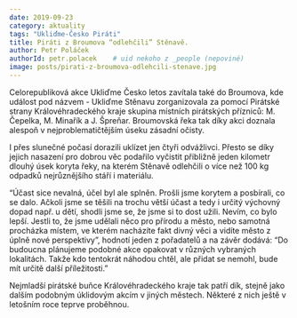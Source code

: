 ```yaml
---
date: 2019-09-23
category: aktuality
tags: "Ukliďme-Česko Piráti"
title: Piráti z Broumova “odlehčili” Stěnavě.
author: Petr Poláček
authorId: petr.polacek    # uid nekoho z _people (nepoviné)
image: posts/pirati-z-broumova-odlehcili-stenave.jpg
---
```


 Celorepubliková akce Ukliďme Česko letos zavítala také do Broumova, kde událost pod názvem - Ukliďme Stěnavu zorganizovala za pomocí Pirátské strany Královéhradeckého kraje skupina místních pirátských přízniců: M. Čepelka, M. Minařík a J. Špreňar. Broumovská řeka tak díky akci doznala alespoň v nejproblematičtějším úseku zásadní očisty.

I přes slunečné počasí dorazili uklízet jen čtyři odvážlivci. Přesto se díky jejich nasazení pro dobrou věc podařilo vyčistit přibližně jeden kilometr dlouhý úsek koryta řeky, na kterém Stěnavě odlehčili o více než 100 kg odpadků nejrůznějšího stáří i materiálu.

“Účast sice nevalná, účel byl ale splněn. Prošli jsme korytem a posbírali, co se dalo. Ačkoli jsme se těšili na trochu větší účast a tedy i určitý výchovný dopad např. u dětí, shodli jsme se, že jsme si to dost užili. Nevím, co bylo lepší. Jestli to, že jsme udělali něco pro přírodu a město, nebo samotná procházka místem, ve kterém nacházíte fakt divný věci a vidíte město z úplně nové perspektivy”, hodnotí jeden z pořadatelů a na závěr dodává: “Do budoucna plánujeme podobné akce opakovat v různých vybraných lokalitách. Takže kdo tentokrát
náhodou chtěl, ale přidat se nemohl, bude mít určitě další příležitosti.”

Nejmladší pirátské buňce Královéhradeckého kraje tak patří dík, stejně jako dalším podobným úklidovým akcím v jiných městech. Některé z nich ještě v letošním roce teprve proběhnou.
